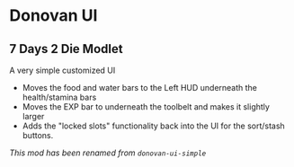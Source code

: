 # Donovan UI

## 7 Days 2 Die Modlet

A very simple customized UI

- Moves the food and water bars to the Left HUD underneath the health/stamina bars
- Moves the EXP bar to underneath the toolbelt and makes it slightly larger
- Adds the "locked slots" functionality back into the UI for the sort/stash buttons.

_This mod has been renamed from `donovan-ui-simple`_
